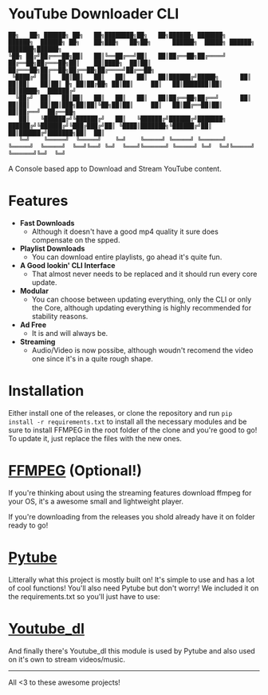 # YouTube Downloader CLI

``` 
██╗   ██╗ ██████╗ ██╗   ██╗████████╗██╗   ██╗██████╗ ███████╗    ██████╗  ██████╗ ██╗    ██╗███╗   ██╗██╗      ██████╗  █████╗ ██████╗ ███████╗██████╗ 
╚██╗ ██╔╝██╔═══██╗██║   ██║╚══██╔══╝██║   ██║██╔══██╗██╔════╝    ██╔══██╗██╔═══██╗██║    ██║████╗  ██║██║     ██╔═══██╗██╔══██╗██╔══██╗██╔════╝██╔══██╗
 ╚████╔╝ ██║   ██║██║   ██║   ██║   ██║   ██║██████╔╝█████╗      ██║  ██║██║   ██║██║ █╗ ██║██╔██╗ ██║██║     ██║   ██║███████║██║  ██║█████╗  ██████╔╝
  ╚██╔╝  ██║   ██║██║   ██║   ██║   ██║   ██║██╔══██╗██╔══╝      ██║  ██║██║   ██║██║███╗██║██║╚██╗██║██║     ██║   ██║██╔══██║██║  ██║██╔══╝  ██╔══██╗
   ██║   ╚██████╔╝╚██████╔╝   ██║   ╚██████╔╝██████╔╝███████╗    ██████╔╝╚██████╔╝╚███╔███╔╝██║ ╚████║███████╗╚██████╔╝██║  ██║██████╔╝███████╗██║  ██║
   ╚═╝    ╚═════╝  ╚═════╝    ╚═╝    ╚═════╝ ╚═════╝ ╚══════╝    ╚═════╝  ╚═════╝  ╚══╝╚══╝ ╚═╝  ╚═══╝╚══════╝ ╚═════╝ ╚═╝  ╚═╝╚═════╝ ╚══════╝╚═╝  ╚═╝
   ```


A Console based app to Download and Stream YouTube content.

# Features
- **Fast Downloads**
  -  Although it doesn't have a good mp4 quality it sure does compensate on the spped.
- **Playlist Downloads**
  - You can download entire playlists, go ahead it's quite fun.
- **A Good lookin' CLI Interface**
  - That almost never needs to be replaced and it should run every core update.
- **Modular**
  - You can choose between updating everything, only the CLI or only the Core, although updating everything is highly recommended for stability reasons.
- **Ad Free**
  - It is and will always be.
- **Streaming** 
  - Audio/Video is now possibe, although woudn't recomend the video one since it's in a quite rough shape.

# Installation

Either install one of the releases, or clone the repository and run ```pip install -r requirements.txt``` to install all the necessary modules and be sure to install FFMPEG in the root folder of the clone and you're good to go! To update it, just replace the files with the new ones.

# [FFMPEG](https://ffmpeg.org/download.html) (Optional!)

If you're thinking about using the streaming features download ffmpeg for your OS, it's a awesome small and lightweight player.

If you're downloading from the releases you shold already have it on folder ready to go!

# [Pytube](https://github.com/pytube/pytube)

Litterally what this project is mostly built on! It's simple to use and has a lot of cool functions!
You'll also need Pytube but don't worry! We included it on the requirements.txt so you'll just have to use: 

# [Youtube_dl](https://github.com/ytdl-org/youtube-dl)

And finally there's Youtube_dl this module is used by Pytube and also used on it's own to stream videos/music.
___

All <3 to these awesome projects!
